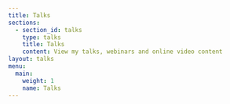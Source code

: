 ```yaml
---
title: Talks
sections:
  - section_id: talks
    type: talks
    title: Talks
    content: View my talks, webinars and online video content
layout: talks
menu:
  main:
    weight: 1
    name: Talks
---
```

